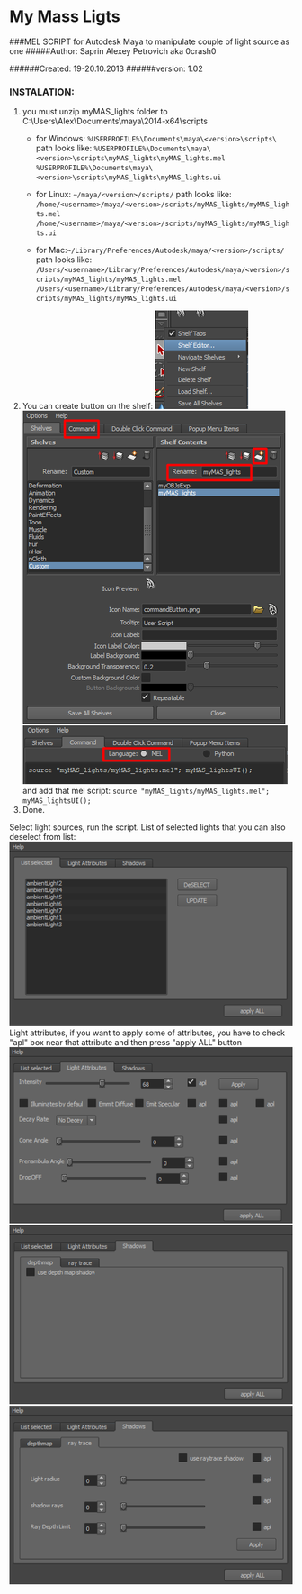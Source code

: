 # My Mass Ligts

###MEL SCRIPT for Autodesk Maya to manipulate couple of light source as one
#####Author: Saprin Alexey Petrovich aka 0crash0

######Created: 19-20.10.2013
######version: 1.02

### INSTALATION:
                
1. you must unzip myMAS_lights folder to    C:\Users\Alex\Documents\maya\2014-x64\scripts
    - for Windows: `%USERPROFILE%\Documents\maya\<version>\scripts\`
		path looks like:
`%USERPROFILE%\Documents\maya\<version>\scripts\myMAS_lights\myMAS_lights.mel`
`%USERPROFILE%\Documents\maya\<version>\scripts\myMAS_lights\myMAS_lights.ui`

    - for Linux: `~/maya/<version>/scripts/`
		path looks like:
`/home/<username>/maya/<version>/scripts/myMAS_lights/myMAS_lights.mel`
`/home/<username>/maya/<version>/scripts/myMAS_lights/myMAS_lights.ui`

    - for Mac:`~/Library/Preferences/Autodesk/maya/<version>/scripts/`
		path looks like:
`/Users/<username>/Library/Preferences/Autodesk/maya/<version>/scripts/myMAS_lights/myMAS_lights.mel`
`/Users/<username>/Library/Preferences/Autodesk/maya/<version>/scripts/myMAS_lights/myMAS_lights.ui`
2. You can create button on the shelf:
![](https://github.com/0crash0/myMAS_lights/blob/master/images/Screenshot_1.png?raw=true)
![](https://github.com/0crash0/myMAS_lights/blob/master/images/Screenshot_2.png?raw=true)
![](https://github.com/0crash0/myMAS_lights/blob/master/images/Screenshot_3.png?raw=true)
and add that mel script:
`source "myMAS_lights/myMAS_lights.mel"; myMAS_lightsUI();`
3. Done.

Select light sources, run the script.
List of selected lights that you can also deselect from list:
![](https://github.com/0crash0/myMAS_lights/blob/master/images/Screenshot_4.png?raw=true)
Light attributes, if you want to apply some of attributes, you have to check "apl" box  near that attribute and then press "apply ALL" button
![](https://github.com/0crash0/myMAS_lights/blob/master/images/Screenshot_5.png?raw=true)
![](https://github.com/0crash0/myMAS_lights/blob/master/images/Screenshot_6.png?raw=true)
![](https://github.com/0crash0/myMAS_lights/blob/master/images/Screenshot_7.png?raw=true)
